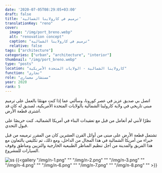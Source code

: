 ```yaml
---
date: '2020-07-05T08:29:05+03:00'
draft: false
title: 'ترميم في كارولاينا الشمالية'
translationKey: "reno"
cover:
  image: "/img/port_breno.webp"
  alt: "renovation concept"
  caption: "ترميم في كارولاينا الشمالية"
  relative: false
tags: ["architecture"]
categories: ["urban", "architecture", "interior"]
thumbnail: "/img/port_breno.webp"
type: "posts"
location: "كارولاينا الشمالية - الولايات المتحدة الأمريكية"
function: "تجاري"
role: "مستشار معماري"
year: 2020
rank: 5
---
```

اتصل بي صديق عزيز في عصر كورونا، وسألني عما إذا كنت مهتمًا بالعمل على ترميم مبنى تاريخي في ولاية كارولينا الشمالية بالولايات المتحدة الأمريكية، لصديق له كان قد اشترى قطعة الأرض.

نظرًا لأنني لم أتعامل من قبل مع تعقيدات البناء في أمريكا الشمالية، كنت حريصًا على قبول التحدي.

تشتمل قطعة الأرض على مبنى من أوائل القرن العشرين كان من المقرر ترميمه من قبل خبراء من أمريكا الشمالية في هذا المجال من الداخل، ومع ذلك، تم تكليفي بالتعاون مع هذا الفريق والمدينة من أجل تنظيم المناظر الطبيعية الخارجية والتزيين ومناطق وقوف السيارات للمشروع.

![ss](/img/n-5.png "شكل أكاديمي")
{{<gallery "/img/n-1.png" "" "/img/n-2.png" "" "/img/n-3.png" "" "/img/n-4.png" "" "/img/n-6.png" "" "/img/n-7.png" "" "/img/n-8.png" "" >}}
